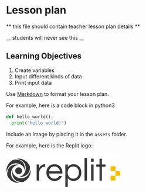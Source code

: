 # Lesson plan
  
  ** this file should contain teacher lesson plan details ** 

  __ students will never see this __

  ## Learning Objectives
  1. Create variables
  2. Input different kinds of data
  3. Print input data

  Use [Markdown](https://gist.github.com/cuonggt/9b7d08a597b167299f0d) to format your lesson plan.

  For example, here is a code block in python3
```python
def hello_world():
  print("hello world!")
```

  
  Include an image by placing it in the `assets` folder.

  For example, here is the Replit logo:

  ![alt text](assets/logo.png)
  
  